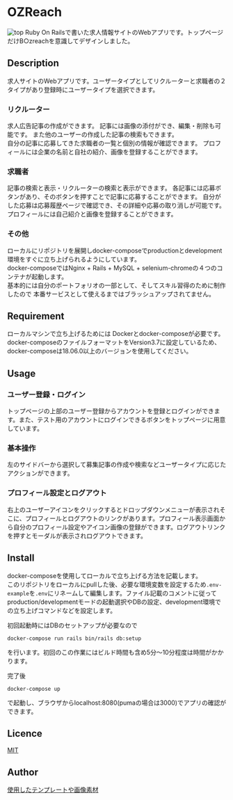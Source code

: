 OZReach
====

 
 ![top](https://user-images.githubusercontent.com/12100701/75609348-0acb6c80-5b4b-11ea-9aaa-d7d03fcc064f.png)
Ruby On Railsで書いた求人情報サイトのWebアプリです。トップページだけB○zreachを意識してデザインしました。
## Description
求人サイトのWebアプリです。ユーザータイプとしてリクルーターと求職者の２タイプがあり登録時にユーザータイプを選択できます。
### リクルーター
求人広告記事の作成ができます。
記事には画像の添付ができ、編集・削除も可能です。
また他のユーザーの作成した記事の検索もできます。  
自分の記事に応募してきた求職者の一覧と個別の情報が確認できます。
プロフィールには企業の名前と自社の紹介、画像を登録することができます。

### 求職者
記事の検索と表示・リクルーターの検索と表示ができます。
各記事には応募ボタンがあり、そのボタンを押すことで記事に応募することができます。
自分がした応募は応募履歴ページで確認でき、その詳細や応募の取り消しが可能です。
プロフィールには自己紹介と画像を登録することができます。

### その他 
ローカルにリポジトリを展開しdocker-composeでproductionとdevelopment環境をすぐに立ち上げられるようにしています。  
docker-composeではNginx + Rails + MySQL + selenium-chromeの４つのコンテナが起動します。  
基本的には自分のポートフォリオの一部として、そしてスキル習得のために制作したので
本番サービスとして使えるまではブラッシュアップされてません。


## Requirement
ローカルマシンで立ち上げるためには
Dockerとdocker-composeが必要です。  
docker-composeのファイルフォーマットをVersion3.7に設定しているため、
docker-composeは18.06.0以上のバージョンを使用してください。


## Usage
### ユーザー登録・ログイン
トップページの上部のユーザー登録からアカウントを登録とログインができます。また、テスト用のアカウントにログインできるボタンをトップページに用意しています。

### 基本操作  
  左のサイドバーから選択して募集記事の作成や検索などユーザータイプに応じたアクションができます。
### プロフィール設定とログアウト  
  右上のユーザーアイコンをクリックするとドロップダウンメニューが表示されそこに、プロフィールとログアウトのリンクがあります。プロフィール表示画面から自分のプロフィール設定やアイコン画像の登録ができます。ログアウトリンクを押すとモーダルが表示されログアウトできます。
  

## Install
docker-composeを使用してローカルで立ち上げる方法を記載します。  
このリポジトリをローカルにpullした後、必要な環境変数を設定するため`.env-example`を`.env`にリネームして編集します。ファイル記載のコメントに従ってproduction/developmentモードの起動選択やDBの設定、development環境での立ち上げコマンドなどを設定します。 

初回起動時にはDBのセットアップが必要なので
```
docker-compose run rails bin/rails db:setup
```
を行います。初回のこの作業にはビルド時間も含め5分～10分程度は時間がかかります。  

完了後
```
docker-compose up
```
で起動し、ブラウザからlocalhost:8080(pumaの場合は3000)でアプリの確認ができます。

## Licence

[MIT](https://github.com/ozroro/Ozreach/blob/master/LICENSE.txt)

## Author
[使用したテンプレートや画像素材](https://github.com/ozroro/Ozreach/blob/master/AUTHORS.txt)




